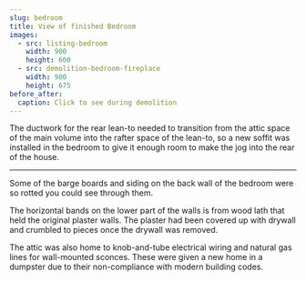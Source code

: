 ```yaml
---
slug: bedroom
title: View of finished Bedroom
images:
  - src: listing-bedroom
    width: 900
    height: 600
  - src: demolition-bedroom-fireplace
    width: 900
    height: 675
before_after:
  caption: Click to see during demolition
---
```

The ductwork for the rear lean-to needed to transition from the attic space of the main volume into the rafter space of the lean-to, so a new soffit was installed in the bedroom to give it enough room to make the jog into the rear of the house.

<hr>

Some of the barge boards and siding on the back wall of the bedroom were so rotted you could see through them.

The horizontal bands on the lower part of the walls is from wood lath that held the original plaster walls. The plaster had been covered up with drywall and crumbled to pieces once the drywall was removed.

The attic was also home to knob-and-tube electrical wiring and natural gas lines for wall-mounted sconces. These were given a new home in a dumpster due to their non-compliance with modern building codes.
